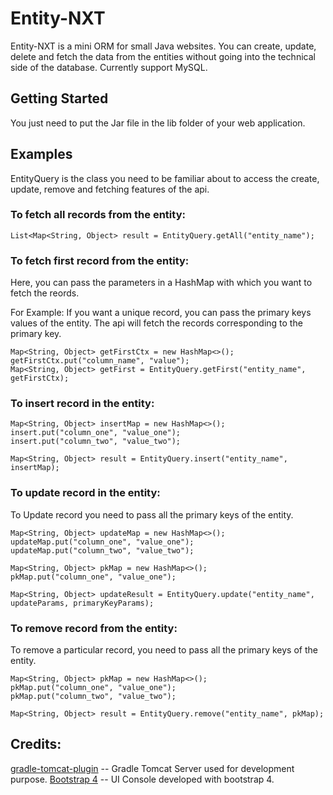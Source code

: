 # Entity-NXT

Entity-NXT is a mini ORM for small Java websites. You can create, update, delete and fetch the data from the entities without going into the technical side of the database. Currently support MySQL.

## Getting Started

You just need to put the Jar file in the lib folder of your web application.

## Examples

EntityQuery is the class you need to be familiar about to access the create, update, remove and fetching features of the api.

### To fetch all records from the entity:

```
List<Map<String, Object> result = EntityQuery.getAll("entity_name");
```
### To fetch first record from the entity:

Here, you can pass the parameters in a HashMap with which you want to fetch the reords.

For Example: If you want a unique record, you can pass the primary keys values of the entity. The api will fetch the records corresponding to the primary key.

```
Map<String, Object> getFirstCtx = new HashMap<>();
getFirstCtx.put("column_name", "value");
Map<String, Object> getFirst = EntityQuery.getFirst("entity_name", getFirstCtx);
```

### To insert record in the entity:

```
Map<String, Object> insertMap = new HashMap<>();
insert.put("column_one", "value_one");
insert.put("column_two", "value_two");

Map<String, Object> result = EntityQuery.insert("entity_name", insertMap);
```

### To update record in the entity:

To Update record you need to pass all the primary keys of the entity.

```
Map<String, Object> updateMap = new HashMap<>();
updateMap.put("column_one", "value_one");
updateMap.put("column_two", "value_two");

Map<String, Object> pkMap = new HashMap<>();
pkMap.put("column_one", "value_one");

Map<String, Object> updateResult = EntityQuery.update("entity_name", updateParams, primaryKeyParams);
```
### To remove record from the entity:

To remove a particular record, you need to pass all the primary keys of the entity.

```
Map<String, Object> pkMap = new HashMap<>();
pkMap.put("column_one", "value_one");
pkMap.put("column_two", "value_two");

Map<String, Object> result = EntityQuery.remove("entity_name", pkMap);
```

## Credits:

[gradle-tomcat-plugin](https://github.com/bmuschko/gradle-tomcat-plugin) -- Gradle Tomcat Server used for development purpose.
[Bootstrap 4](https://getbootstrap.com/) -- UI Console developed with bootstrap 4.